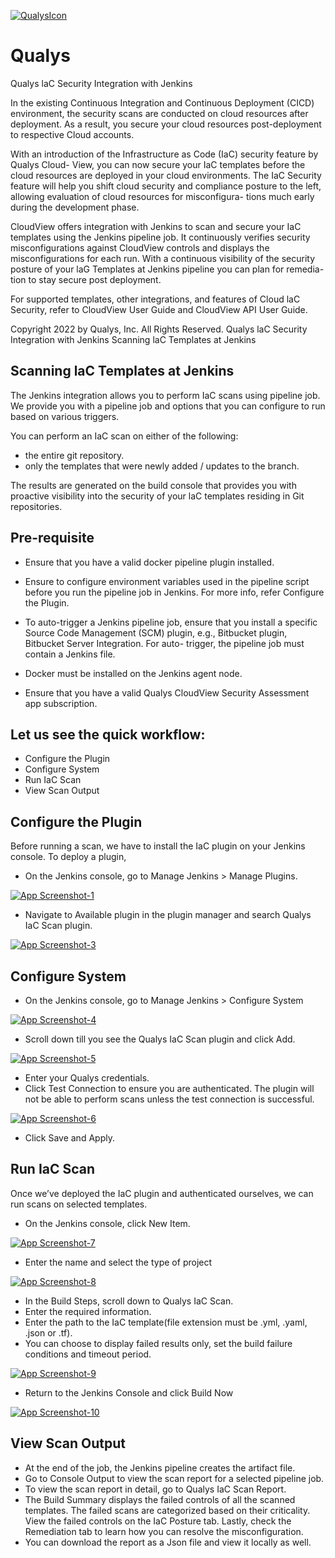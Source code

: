

[![QualysIcon](images/QualysIcon.PNG)](images/QualysIcon.PNG)
# Qualys

Qualys laC Security Integration with Jenkins





In the existing Continuous Integration and Continuous Deployment (CICD) environment,
the security scans are conducted on cloud resources after deployment. As a result, you
secure your cloud resources post-deployment to respective Cloud accounts.

With an introduction of the Infrastructure as Code (IaC) security feature by Qualys Cloud-
View, you can now secure your IaC templates before the cloud resources are deployed in
your cloud environments. The IaC Security feature will help you shift cloud security and
compliance posture to the left, allowing evaluation of cloud resources for misconfigura-
tions much early during the development phase.

CloudView offers integration with Jenkins to scan and secure your IaC templates using the
Jenkins pipeline job. It continuously verifies security misconfigurations against CloudView
controls and displays the misconfigurations for each run. With a continuous visibility of
the security posture of your laG Templates at Jenkins pipeline you can plan for remedia-
tion to stay secure post deployment.

For supported templates, other integrations, and features of Cloud laC Security, refer to
CloudView User Guide and CloudView API User Guide.

Copyright 2022 by Qualys, Inc. All Rights Reserved.
Qualys laC Security Integration with Jenkins
Scanning laC Templates at Jenkins


## Scanning laC Templates at Jenkins

The Jenkins integration allows you to perform IaC scans using pipeline job. We provide
you with a pipeline job and options that you can configure to run based on various
triggers.

You can perform an IaC scan on either of the following:
- the entire git repository.
- only the templates that were newly added / updates to the branch.

The results are generated on the build console that provides you with proactive visibility
into the security of your laC templates residing in Git repositories.

## Pre-requisite

- Ensure that you have a valid docker pipeline plugin installed.

- Ensure to configure environment variables used in the pipeline script before you run the
pipeline job in Jenkins. For more info, refer Configure the Plugin.

- To auto-trigger a Jenkins pipeline job, ensure that you install a specific Source Code
Management (SCM) plugin, e.g., Bitbucket plugin, Bitbucket Server Integration. For auto-
trigger, the pipeline job must contain a Jenkins file.

- Docker must be installed on the Jenkins agent node.

- Ensure that you have a valid Qualys CloudView Security Assessment app subscription.

## Let us see the quick workflow:

- Configure the Plugin
- Configure System
- Run IaC Scan
- View Scan Output

## Configure the Plugin

Before running a scan, we have to install the IaC plugin on your Jenkins console.
To deploy a plugin,

- On the Jenkins console, go to Manage Jenkins > Manage Plugins.

[![App Screenshot-1](images/Image1.PNG)](images/Image1.PNG)

- Navigate to Available plugin in the plugin manager and search Qualys IaC Scan plugin.

[![App Screenshot-3](images/Image3.PNG)](images/Image3.PNG)

## Configure System

- On the Jenkins console, go to Manage Jenkins > Configure System

[![App Screenshot-4](images/Image4.PNG)](images/Image4.PNG)

- Scroll down till you see the Qualys IaC Scan plugin and click Add.

[![App Screenshot-5](images/Image5.PNG)](images/Image5.PNG)

- Enter your Qualys credentials.
- Click Test Connection to ensure you are authenticated. The plugin will not be able to 
perform scans unless the test connection is successful.

[![App Screenshot-6](images/Image6.PNG)](images/Image6.PNG)

- Click Save and Apply.

## Run IaC Scan

Once we’ve deployed the IaC plugin and authenticated ourselves, we can run scans on 
selected templates. 

- On the Jenkins console, click New Item.

[![App Screenshot-7](images/Image7.PNG)](images/Image7.PNG)

- Enter the name and select the type of project

[![App Screenshot-8](images/Image8.PNG)](images/Image8.PNG)

- In the Build Steps, scroll down to Qualys IaC Scan. 
- Enter the required information.
- Enter the path to the IaC template(file extension must be .yml, .yaml, .json or .tf).
- You can choose to display failed results only, set the build failure conditions and 
timeout period.

[![App Screenshot-9](images/Image9.PNG)](images/Image9.PNG)

- Return to the Jenkins Console and click Build Now

[![App Screenshot-10](images/Image10.PNG)](images/Image10.PNG)



## View Scan Output

- At the end of the job, the Jenkins pipeline creates the artifact file. 
- Go to Console Output to view the scan report for a selected pipeline job.
- To view the scan report in detail, go to Qualys IaC Scan Report.
- The Build Summary displays the failed controls of all the scanned templates. The failed 
scans are categorized based on their criticality. View the failed controls on the IaC Posture 
tab. Lastly, check the Remediation tab to learn how you can resolve the misconfiguration.
- You can download the report as a Json file and view it locally as well.
